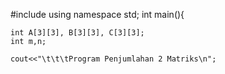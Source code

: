 #include <iostream>
using namespace std;
int main(){
  
	int A[3][3], B[3][3], C[3][3];
    int m,n;

    cout<<"\t\t\tProgram Penjumlahan 2 Matriks\n";
